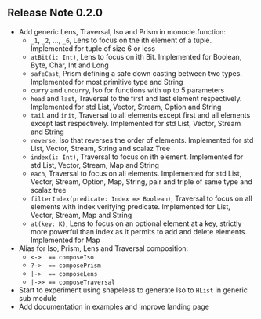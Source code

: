 ## Release Note 0.2.0

*   Add generic Lens, Traversal, Iso and Prism in monocle.function:
    *   `_1`, `_2`, ..., `_6`, Lens to focus on the ith element of a tuple. Implemented for tuple of size 6 or less
    *   `atBit(i: Int)`, Lens to focus on ith Bit. Implemented for Boolean, Byte, Char, Int and Long
    *   `safeCast`, Prism defining a safe down casting between two types. Implemented for most primitive type and String
    *   `curry` and `uncurry`, Iso for functions with up to 5 parameters
    *   `head` and `last`, Traversal to the first and last element respectively. Implemented for std List, Vector, Stream, Option and String
    *   `tail` and `init`, Traversal to all elements except first and all elements except last respectively.
        Implemented for std List, Vector, Stream and String
    *   `reverse`, Iso that reverses the order of elements. Implemented for std List, Vector, Stream, String and scalaz Tree
    *   `index(i: Int)`, Traversal to focus on ith element. Implemented for std List, Vector, Stream, Map and String
    *   `each`, Traversal to focus on all elements. Implemented for std List, Vector, Stream, Option, Map, String, pair and triple of same type and scalaz tree
    *   `filterIndex(predicate: Index => Boolean)`, Traversal to focus on all elements with index verifying predicate.
        Implemented for List, Vector, Stream, Map and String
    *   `at(key: K)`, Lens to focus on an optional element at a key, strictly more powerful than index as it permits to
        add and delete elements. Implemented for Map
*   Alias for Iso, Prism, Lens and Traversal composition:
    *   `<->  == composeIso`
    *   `?->  == composePrism`
    *   `|->  == composeLens`
    *   `|->> == composeTraversal`
*   Start to experiment using shapeless to generate Iso to `HList` in generic sub module
*   Add documentation in examples and improve landing page
